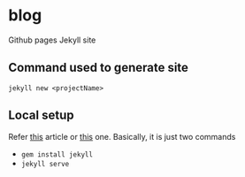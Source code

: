 # blog
Github pages Jekyll site

## Command used to generate site
```
jekyll new <projectName>
```

## Local setup
Refer [this](https://kbroman.org/simple_site/pages/local_test.html) article or [this](https://24ways.org/2013/get-started-with-github-pages) one. Basically, it is just two commands
- `gem install jekyll`
- `jekyll serve`